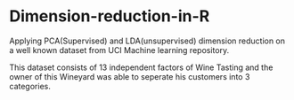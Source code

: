 # Dimension-reduction-in-R
Applying PCA(Supervised) and LDA(unsupervised) dimension reduction on a well known dataset from UCI Machine learning repository.

This dataset consists of 13 independent factors of Wine Tasting and the 
owner of this Wineyard was able to seperate his customers into 3 categories.
